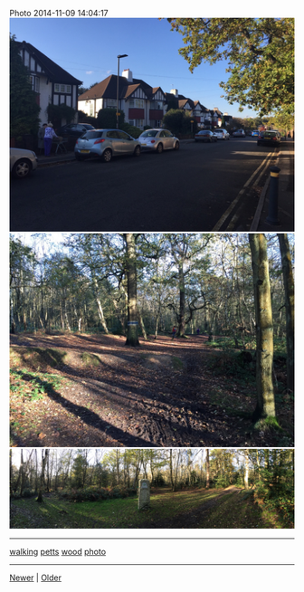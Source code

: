 <!--
title: Photo 2014-11-09 14
date: 2020-06-28T14:43:49.629Z
tags: walking, petts, wood, photo
-->


Photo 2014-11-09 14:04:17
![](102180499932-0.jpg)
![](102180499932-1.jpg)
![](102180499932-2.jpg)

<!--BOTTOM-POST-NAVIGATION-->
---

[walking](tag-walking.md) [petts](tag-petts.md) [wood](tag-wood.md) [photo](tag-photo.md)

---

[Newer](102048321262.md) | [Older](102352045252.md)